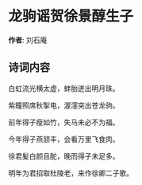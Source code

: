 # 龙驹谣贺徐景醇生子

**作者**: 刘石庵

## 诗词内容

白虹流光横太虚，蚌胎迸出明月珠。

紫瞳照席秋掣电，渥漥突出苍龙驹。

前年得子瘦如竹，失马未必不为福。

今年得子燕颔丰，会看万里飞食肉。

徐君髪白颜且酡，晚而得子未足多。

明年为君招取杜陵老，来作徐卿二子歌。

